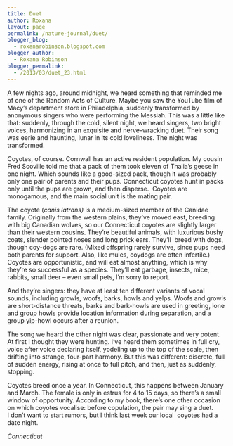 ```yaml
---
title: Duet
author: Roxana
layout: page
permalink: /nature-journal/duet/
blogger_blog:
  - roxanarobinson.blogspot.com
blogger_author:
  - Roxana Robinson
blogger_permalink:
  - /2013/03/duet_23.html
---
```

A few nights ago, around midnight, we heard something that reminded me of one of the Random Acts of Culture. Maybe you saw the YouTube film of Macy’s department store in Philadelphia, suddenly transformed by anonymous singers who were performing the Messiah. This was a little like that: suddenly, through the cold, silent night, we heard singers, two bright voices, harmonizing in an exquisite and nerve-wracking duet. Their song was eerie and haunting, lunar in its cold loveliness. The night was transformed.

Coyotes, of course. Cornwall has an active resident population. My cousin Fred Scoville told me that a pack of them took eleven of Thalia’s geese in one night. Which sounds like a good-sized pack, though it was probably only one pair of parents and their pups. Connecticut coyotes hunt in packs only until the pups are grown, and then disperse.  Coyotes are monogamous, and the main social unit is the mating pair.

The coyote (*canis latrans)* is a medium-sized member of the Canidae family. Originally from the western plains, they’ve moved east, breeding with big Canadian wolves, so our Connecticut coyotes are slightly larger than their western cousins. They’re beautiful animals, with luxurious bushy coats, slender pointed noses and long prick ears. They’ll  breed with dogs, though coy-dogs are rare. (Mixed offspring rarely survive, since pups need both parents for support. Also, like mules, coydogs are often infertile.) Coyotes are opportunistic, and will eat almost anything, which is why they’re so successful as a species. They’ll eat garbage, insects, mice, rabbits, small deer &#8211; even small pets, I’m sorry to report.

And they’re singers: they have at least ten different variants of vocal sounds, including growls, woofs, barks, howls and yelps. Woofs and growls are short-distance threats, barks and bark-howls are used in greeting, lone and group howls provide location information during separation, and a group yip-howl occurs after a reunion.

The song we heard the other night was clear, passionate and very potent. At first I thought they were hunting. I’ve heard them sometimes in full cry, voice after voice declaring itself, yodeling up to the top of the scale, then drifting into strange, four-part harmony. But this was different: discrete, full of sudden energy, rising at once to full pitch, and then, just as suddenly, stopping.

Coyotes breed once a year. In Connecticut, this happens between January and March. The female is only in estrus for 4 to 15 days, so there’s a small window of opportunity. According to my book, there’s one other occasion on which coyotes vocalise: before copulation, the pair may sing a duet.  
I don’t want to start rumors, but I think last week our local  coyotes had a date night.

<!-- *February 2012, -->
*Connecticut*